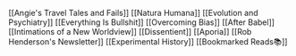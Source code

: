 [[Angie's Travel Tales and Fails]]
[[Natura Humana]]
[[Evolution and Psychiatry]]
[[Everything Is Bullshit]]
[[Overcoming Bias]]
[[After Babel]]
[[Intimations of a New Worldview]]
[[Dissentient]]
[[Aporia]]
[[Rob Henderson's Newsletter]]
[[Experimental History]]
[[Bookmarked Reads📚]]